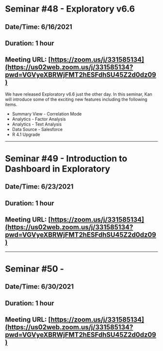 # Seminar #48 - Exploratory v6.6
## Date/Time: 6/16/2021
## Duration: 1 hour
## Meeting URL: [https://zoom.us/j/331585134](https://us02web.zoom.us/j/331585134?pwd=VGVyeXBRWjFMT2hESFdhSU45Z2d0dz09)

We have released Exploratory v6.6 just the other day. In this seminar, Kan will introduce some of the exciting new features including the following items.

* Summary View - Correlation Mode
* Analytics - Factor Analysis
* Analytics - Text Analysis
* Data Source - Salesforce
* R 4.1 Upgrade

----

# Seminar #49 - Introduction to Dashboard in Exploratory
## Date/Time: 6/23/2021
## Duration: 1 hour
## Meeting URL: [https://zoom.us/j/331585134](https://us02web.zoom.us/j/331585134?pwd=VGVyeXBRWjFMT2hESFdhSU45Z2d0dz09)

----

# Seminar #50 -
## Date/Time: 6/30/2021
## Duration: 1 hour
## Meeting URL: [https://zoom.us/j/331585134](https://us02web.zoom.us/j/331585134?pwd=VGVyeXBRWjFMT2hESFdhSU45Z2d0dz09)
